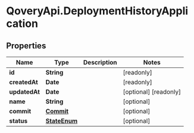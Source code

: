 # QoveryApi.DeploymentHistoryApplication

## Properties

Name | Type | Description | Notes
------------ | ------------- | ------------- | -------------
**id** | **String** |  | [readonly] 
**createdAt** | **Date** |  | [readonly] 
**updatedAt** | **Date** |  | [optional] [readonly] 
**name** | **String** |  | [optional] 
**commit** | [**Commit**](Commit.md) |  | [optional] 
**status** | [**StateEnum**](StateEnum.md) |  | [optional] 


